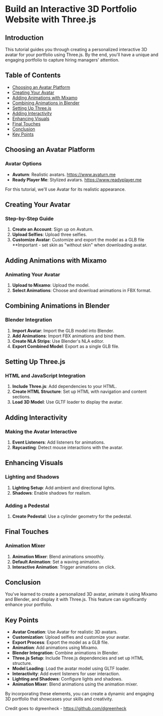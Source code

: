 # Build an Interactive 3D Portfolio Website with Three.js

## Introduction
This tutorial guides you through creating a personalized interactive 3D avatar for your portfolio using Three.js. By the end, you'll have a unique and engaging portfolio to capture hiring managers' attention.

## Table of Contents
- [Choosing an Avatar Platform](#choosing-an-avatar-platform)
- [Creating Your Avatar](#creating-your-avatar)
- [Adding Animations with Mixamo](#adding-animations-with-mixamo)
- [Combining Animations in Blender](#combining-animations-in-blender)
- [Setting Up Three.js](#setting-up-threejs)
- [Adding Interactivity](#adding-interactivity)
- [Enhancing Visuals](#enhancing-visuals)
- [Final Touches](#final-touches)
- [Conclusion](#conclusion)
- [Key Points](#key-points)

## Choosing an Avatar Platform
### Avatar Options
- **Avaturn**: Realistic avatars.
        https://www.avaturn.me
- **Ready Player Me**: Stylized avatars.
        https://www.readyplayer.me

For this tutorial, we'll use Avatar for its realistic appearance.

## Creating Your Avatar
### Step-by-Step Guide
1. **Create an Account**: Sign up on Avaturn.
2. **Upload Selfies**: Upload three selfies.
3. **Customize Avatar**: Customize and export the model as a GLB file **Important - set skin as "without skin" when downloading avatar.

## Adding Animations with Mixamo
### Animating Your Avatar
1. **Upload to Mixamo**: Upload the model.
2. **Select Animations**: Choose and download animations in FBX format.

## Combining Animations in Blender
### Blender Integration
1. **Import Avatar**: Import the GLB model into Blender.
2. **Add Animations**: Import FBX animations and bind them.
3. **Create NLA Strips**: Use Blender's NLA editor.
4. **Export Combined Model**: Export as a single GLB file.

## Setting Up Three.js
### HTML and JavaScript Integration
1. **Include Three.js**: Add dependencies to your HTML.
2. **Create HTML Structure**: Set up HTML with navigation and content sections.
3. **Load 3D Model**: Use GLTF loader to display the avatar.

## Adding Interactivity
### Making the Avatar Interactive
1. **Event Listeners**: Add listeners for animations.
2. **Raycasting**: Detect mouse interactions with the avatar.

## Enhancing Visuals
### Lighting and Shadows
1. **Lighting Setup**: Add ambient and directional lights.
2. **Shadows**: Enable shadows for realism.

### Adding a Pedestal
1. **Create Pedestal**: Use a cylinder geometry for the pedestal.

## Final Touches
### Animation Mixer
1. **Animation Mixer**: Blend animations smoothly.
2. **Default Animation**: Set a waving animation.
3. **Interactive Animation**: Trigger animations on click.

## Conclusion
You've learned to create a personalized 3D avatar, animate it using Mixamo and Blender, and display it with Three.js. This feature can significantly enhance your portfolio.

## Key Points
- **Avatar Creation**: Use Avatar for realistic 3D avatars.
- **Customization**: Upload selfies and customize your avatar.
- **Export Process**: Export the model as a GLB file.
- **Animation**: Add animations using Mixamo.
- **Blender Integration**: Combine animations in Blender.
- **Three.js Setup**: Include Three.js dependencies and set up HTML structure.
- **Model Loading**: Load the avatar model using GLTF loader.
- **Interactivity**: Add event listeners for user interaction.
- **Lighting and Shadows**: Configure lights and shadows.
- **Animation Mixer**: Blend animations using the animation mixer.

By incorporating these elements, you can create a dynamic and engaging 3D portfolio that showcases your skills and creativity.

Credit goes to dgreenheck - https://github.com/dgreenheck
